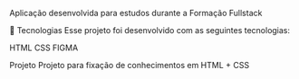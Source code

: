 
Aplicação desenvolvida para estudos durante a Formação Fullstack

🚀 Tecnologias
Esse projeto foi desenvolvido com as seguintes tecnologias:

HTML
CSS
FIGMA

Projeto
Projeto para fixação de conhecimentos em HTML + CSS 
